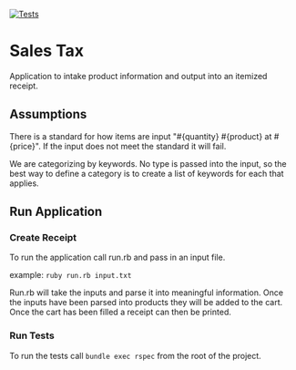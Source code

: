 [![Tests](https://github.com/nealdeters/sales_tax/actions/workflows/tests.yml/badge.svg)](https://github.com/nealdeters/sales_tax/actions/workflows/tests.yml)

# Sales Tax
Application to intake product information and output into an itemized receipt.

## Assumptions
There is a standard for how items are input "#{quantity} #{product} at #{price}". If the input does not meet the standard it will fail.

We are categorizing by keywords. No type is passed into the input, so the best way to define a category is to create a list of keywords for each that applies.

## Run Application

### Create Receipt
To run the application call run.rb and pass in an input file.

example: 
`ruby run.rb input.txt`

Run.rb will take the inputs and parse it into meaningful information. Once the inputs have been parsed into products they will be added to the cart. Once the cart has been filled a receipt can then be printed.

### Run Tests
To run the tests call `bundle exec rspec` from the root of the project.
